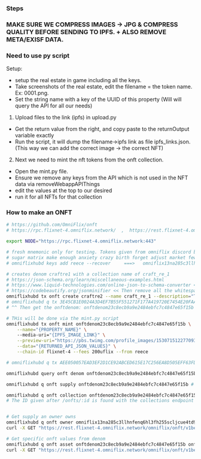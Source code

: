 ### Steps

### MAKE SURE WE COMPRESS IMAGES -> JPG & COMPRESS QUALITY BEFORE SENDING TO IPFS. + ALSO REMOVE META/EXISF DATA.
### Need to use py script

Setup:
- setup the real estate in game including all the keys.
- Take screenshots of the real estate, edit the filename = the token name. Ex: 0001.png.
- Set the string name with a key of the UUID of this property (Will will query the API for all our needs)


1) Upload files to the link (ipfs) in upload.py
- Get the return value from the right, and copy paste to the returnOutput variable exactly
- Run the script, it will dump the filename->ipfs link as file ipfs_links.json.
(This way we can add the correct image -> the correct NFT)

2) Next we need to mint the nft tokens from the onft collection.
- Open the mint.py file.
- Ensure we remove any keys from the API which is not used in the NFT data via removeWebappAPIThings
- edit the values at the top to our desired
- run it for all NFTs for that collection








### How to make an ONFT
```bash
# https://github.com/OmniFlix/onft
# https://rpc.flixnet-4.omniflix.network/  ,  https://rest.flixnet-4.omniflix.network/

export NODE="https://rpc.flixnet-4.omniflix.network:443"

# fresh mnemonic only for testing. Tokens given from omniflix discord bot testnets
# sugar matrix make enough anxiety crazy birth forget adjust market few abuse spider town neither dice history bamboo prize fruit sell pupil online scare
# omniflixhubd keys add reece --recover     ===>   omniflix13na285c3llhnfenq6hl3fh255scljcue4td9nh

# creates denom craftre1 with a collection name of craft_re_1
# https://json-schema.org/learn/miscellaneous-examples.html
# https://www.liquid-technologies.com/online-json-to-schema-converter <<< Useful to copy paste our desired string -> a schema (make sure to run it through removeWebappAPIThings since some values are not required)>>>
# https://codebeautify.org/jsonminifier << Then remove all the whitespace >>
omniflixhubd tx onft create craftre2 --name craft_re_1 --description="The Craft Real Estate Test #1 Collection of XXXX properties" --preview-uri="https://pbs.twimg.com/profile_images/1530715122770931712/79qwdB0R_400x400.jpg" --schema='{"$schema":"http://json-schema.org/draft-04/schema#","type":"object","properties":{"name":{"type":"string"},"type":{"type":"string"},"description":{"type":"string"},"floorArea":{"type":"integer"},"volume":{"type":"integer"},"location":{"type":"object","properties":{"city":{"type":"object","properties":{"uuid":{"type":"string"},"name":{"type":"string"}},"required":["uuid","name"]},"building":{"type":"object","properties":{"uuid":{"type":"string"},"name":{"type":"string"}},"required":["uuid","name"]},"coordinates":{"type":"object","properties":{"x":{"type":"integer"},"y":{"type":"integer"},"z":{"type":"integer"}},"required":["x","y","z"]}},"required":["city","building","coordinates"]}},"required":["name","type","description","floorArea","volume","location"]}' --chain-id flixnet-4  --fees 200uflix --from reece
# omniflixhubd q tx 3E45CB1E0024A3D4EF7B55F551271F177A419720E7454E20FAACE8D78D3E53AA   
# ^^ Then get the onftdenom: onftdenom23c8ecb9a9e2484ebfc7c4847e65f15b

# THis will be done via the mint.py script
omniflixhubd tx onft mint onftdenom23c8ecb9a9e2484ebfc7c4847e65f15b \
    --name="{PROPERTY_NAME}" \    
    --media-uri="{IPFS_IMAGE_LINK}" \
    --preview-uri="https://pbs.twimg.com/profile_images/1530715122770931712/79qwdB0R_400x400.jpg" \
    --data="{RETURNED_API_JSON_VALUES}" \
    --chain-id flixnet-4 --fees 200uflix --from reece

# omniflixhubd q tx AEE050057EAD3EF2D1CE92ABCED615E17C256EA8D505EFF63FD162ED31164FA9

omniflixhubd query onft denom onftdenom23c8ecb9a9e2484ebfc7c4847e65f15b # curl -X GET "https://rest.flixnet-4.omniflix.network/omniflix/onft/v1beta1/collections/onftdenom23c8ecb9a9e2484ebfc7c4847e65f15b" -H  "accept: application/json"

omniflixhubd q onft supply onftdenom23c8ecb9a9e2484ebfc7c4847e65f15b # curl -X GET "https://rest.flixnet-4.omniflix.network/omniflix/onft/v1beta1/denoms/onftdenom23c8ecb9a9e2484ebfc7c4847e65f15b" -H  "accept: application/json"

omniflixhubd q onft collection onftdenom23c8ecb9a9e2484ebfc7c4847e65f15b # curl -X GET "https://rest.flixnet-4.omniflix.network/omniflix/onft/v1beta1/denoms/onftdenom23c8ecb9a9e2484ebfc7c4847e65f15b/onfts/onft12eef7f93436412080409b4c3ca73153" -H  "accept: application/json"
# The ID given after /onfts/:id is found with the collections endpoint '  curl -X GET "https://rest.flixnet-4.omniflix.network/omniflix/onft/v1beta1/collections/onftdenom23c8ecb9a9e2484ebfc7c4847e65f15b" -H  "accept: application/json"  '


# Get supply an owner owns
omniflixhubd q onft owner omniflix13na285c3llhnfenq6hl3fh255scljcue4td9nh --denom-id=onftdenom23c8ecb9a9e2484ebfc7c4847e65f15b # --denom-id is optional
curl -X GET "https://rest.flixnet-4.omniflix.network/omniflix/onft/v1beta1/onfts/onftdenom23c8ecb9a9e2484ebfc7c4847e65f15b/omniflix13na285c3llhnfenq6hl3fh255scljcue4td9nh" -H  "accept: application/json"

# Get specific onft values from denom
omniflixhubd q onft asset onftdenom23c8ecb9a9e2484ebfc7c4847e65f15b onft053ed17228c14d33b9f3bb7cd7b89622
curl -X GET "https://rest.flixnet-4.omniflix.network/omniflix/onft/v1beta1/denoms/onftdenom23c8ecb9a9e2484ebfc7c4847e65f15b/onfts/onft053ed17228c14d33b9f3bb7cd7b89622" -H  "accept: application/json"
```

